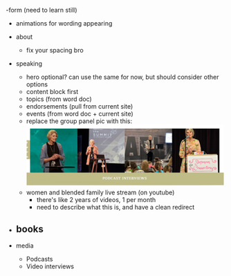 -form (need to learn still)


- animations for wording appearing

- about
  - fix your spacing bro

- speaking
  - hero optional? can use the same for now, but should consider other options
  - content block first
  - topics (from word doc)
  - endorsements (pull from current site)
  - events (from word doc + current site)
  - replace the group panel pic with this: ![img.png](img.png)
  - women and blended family live stream (on youtube)
    - there's like 2 years of videos, 1 per month
    - need to describe what this is, and have a clean redirect


- books
    - 

- media
    - Podcasts
    - Video interviews